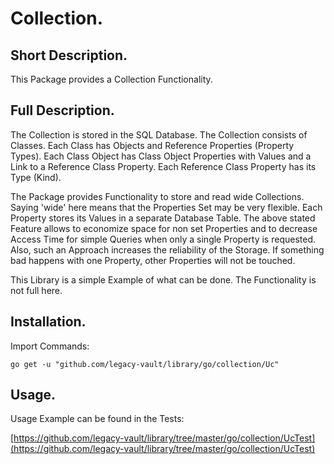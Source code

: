 # Collection.


## Short Description.

This Package provides a Collection Functionality.

## Full Description.

The Collection is stored in the SQL Database.
The Collection consists of Classes. 
Each Class has Objects and Reference Properties (Property Types).
Each Class Object has Class Object Properties with Values and a Link to a Reference Class Property.
Each Reference Class Property has its Type (Kind).

The Package provides Functionality to store and read wide Collections. 
Saying 'wide' here means that the Properties Set may be very flexible.
Each Property stores its Values in a separate Database Table.
The above stated Feature allows to economize space for non set Properties and 
to decrease Access Time for simple Queries when only a single Property is requested.
Also, such an Approach increases the reliability of the Storage. 
If something bad happens with one Property, other Properties will not be touched.

This Library is a simple Example of what can be done. The Functionality is not full here.

## Installation.

Import Commands:
```
go get -u "github.com/legacy-vault/library/go/collection/Uc"
```

## Usage.

Usage Example can be found in the Tests:

[https://github.com/legacy-vault/library/tree/master/go/collection/UcTest](https://github.com/legacy-vault/library/tree/master/go/collection/UcTest)
